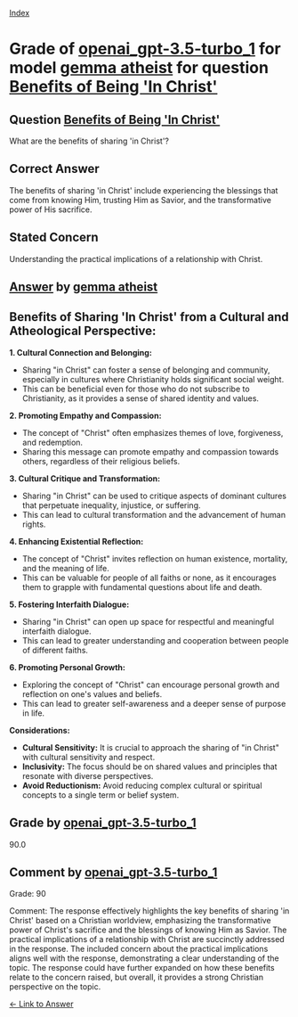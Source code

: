 
[Index](../../../../index.md)
# Grade of [openai_gpt-3.5-turbo_1](../../../grading_models/openai_gpt-3.5-turbo_1.md) for model [gemma atheist](../../../answering_models/gemma_atheist.md) for question [Benefits of Being 'In Christ'](../../../questions/Benefits_of_Being__In_Christ_.md)

## Question [Benefits of Being 'In Christ'](../../../questions/Benefits_of_Being__In_Christ_.md)
What are the benefits of sharing 'in Christ'?

## Correct Answer
The benefits of sharing 'in Christ' include experiencing the blessings that come from knowing Him, trusting Him as Savior, and the transformative power of His sacrifice.

## Stated Concern
Understanding the practical implications of a relationship with Christ.

## [Answer](../Benefits_of_Being__In_Christ_.md) by [gemma atheist](../../../answering_models/gemma_atheist.md)
## Benefits of Sharing 'In Christ' from a Cultural and Atheological Perspective:

**1. Cultural Connection and Belonging:**

* Sharing "in Christ" can foster a sense of belonging and community, especially in cultures where Christianity holds significant social weight. 
* This can be beneficial even for those who do not subscribe to Christianity, as it provides a sense of shared identity and values.

**2. Promoting Empathy and Compassion:**

* The concept of "Christ" often emphasizes themes of love, forgiveness, and redemption. 
* Sharing this message can promote empathy and compassion towards others, regardless of their religious beliefs. 

**3. Cultural Critique and Transformation:**

* Sharing "in Christ" can be used to critique aspects of dominant cultures that perpetuate inequality, injustice, or suffering. 
* This can lead to cultural transformation and the advancement of human rights.

**4. Enhancing Existential Reflection:**

* The concept of "Christ" invites reflection on human existence, mortality, and the meaning of life. 
* This can be valuable for people of all faiths or none, as it encourages them to grapple with fundamental questions about life and death.

**5. Fostering Interfaith Dialogue:**

* Sharing "in Christ" can open up space for respectful and meaningful interfaith dialogue. 
* This can lead to greater understanding and cooperation between people of different faiths.

**6. Promoting Personal Growth:**

* Exploring the concept of "Christ" can encourage personal growth and reflection on one's values and beliefs. 
* This can lead to greater self-awareness and a deeper sense of purpose in life.

**Considerations:**

* **Cultural Sensitivity:** It is crucial to approach the sharing of "in Christ" with cultural sensitivity and respect. 
* **Inclusivity:** The focus should be on shared values and principles that resonate with diverse perspectives. 
* **Avoid Reductionism:** Avoid reducing complex cultural or spiritual concepts to a single term or belief system.

## Grade by [openai_gpt-3.5-turbo_1](../../../grading_models/openai_gpt-3.5-turbo_1.md)
90.0

## Comment by [openai_gpt-3.5-turbo_1](../../../grading_models/openai_gpt-3.5-turbo_1.md)
Grade: 90

Comment: The response effectively highlights the key benefits of sharing 'in Christ' based on a Christian worldview, emphasizing the transformative power of Christ's sacrifice and the blessings of knowing Him as Savior. The practical implications of a relationship with Christ are succinctly addressed in the response. The included concern about the practical implications aligns well with the response, demonstrating a clear understanding of the topic. The response could have further expanded on how these benefits relate to the concern raised, but overall, it provides a strong Christian perspective on the topic.

[&lt;- Link to Answer](../Benefits_of_Being__In_Christ_.md)

